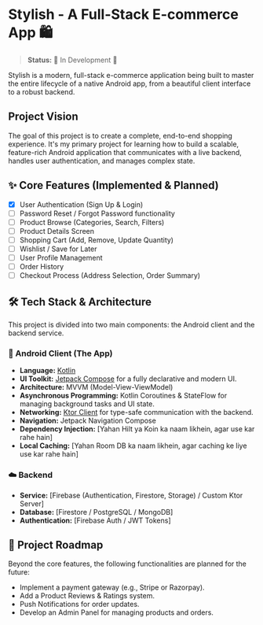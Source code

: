 # Stylish - A Full-Stack E-commerce App 🛍️

> **Status:** 🚧 In Development 🚧

Stylish is a modern, full-stack e-commerce application being built to master the entire lifecycle of a native Android app, from a beautiful client interface to a robust backend.

## Project Vision

The goal of this project is to create a complete, end-to-end shopping experience. It's my primary project for learning how to build a scalable, feature-rich Android application that communicates with a live backend, handles user authentication, and manages complex state.

## ✨ Core Features (Implemented & Planned)

- [x] User Authentication (Sign Up & Login)
- [ ] Password Reset / Forgot Password functionality
- [ ] Product Browse (Categories, Search, Filters)
- [ ] Product Details Screen
- [ ] Shopping Cart (Add, Remove, Update Quantity)
- [ ] Wishlist / Save for Later
- [ ] User Profile Management
- [ ] Order History
- [ ] Checkout Process (Address Selection, Order Summary)

## 🛠️ Tech Stack & Architecture

This project is divided into two main components: the Android client and the backend service.

### 📱 Android Client (The App)

* **Language:** [Kotlin](https://kotlinlang.org/)
* **UI Toolkit:** [Jetpack Compose](https://developer.android.com/jetpack/compose) for a fully declarative and modern UI.
* **Architecture:** MVVM (Model-View-ViewModel)
* **Asynchronous Programming:** Kotlin Coroutines & StateFlow for managing background tasks and UI state.
* **Networking:** [Ktor Client](https://ktor.io/docs/client-overview.html) for type-safe communication with the backend.
* **Navigation:** Jetpack Navigation Compose
* **Dependency Injection:** [Yahan Hilt ya Koin ka naam likhein, agar use kar rahe hain]
* **Local Caching:** [Yahan Room DB ka naam likhein, agar caching ke liye use kar rahe hain]

### ☁️ Backend

* **Service:** [Firebase (Authentication, Firestore, Storage) / Custom Ktor Server]
* **Database:** [Firestore / PostgreSQL / MongoDB]
* **Authentication:** [Firebase Auth / JWT Tokens]

## 🚀 Project Roadmap

Beyond the core features, the following functionalities are planned for the future:

* Implement a payment gateway (e.g., Stripe or Razorpay).
* Add a Product Reviews & Ratings system.
* Push Notifications for order updates.
* Develop an Admin Panel for managing products and orders. 
 

